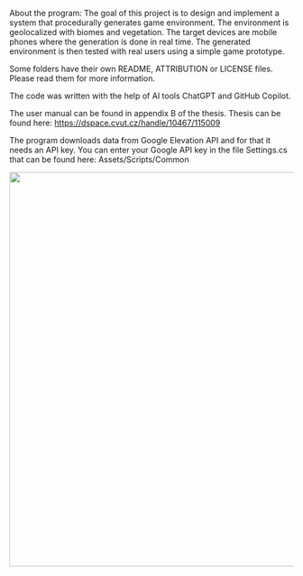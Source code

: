 About the program:
The goal of this project is to design and implement a system that procedurally generates game environment.
The environment is geolocalized with biomes and vegetation.
The target devices are mobile phones where the generation is done in real time. 
The generated environment is then tested with real users using a simple game prototype.

Some folders have their own README, ATTRIBUTION or LICENSE files. Please read them for more information.

The code was written with the help of AI tools ChatGPT and GitHub Copilot.

The user manual can be found in appendix B of the thesis. Thesis can be found here: https://dspace.cvut.cz/handle/10467/115009

The program downloads data from Google Elevation API and for that it needs an API key. 
You can enter your Google API key in the file Settings.cs that can be found here: Assets/Scripts/Common


<img src="https://github.com/user-attachments/assets/538aa1fb-94ca-4aee-bee3-4cf24ca9fcfb" width="700" />

